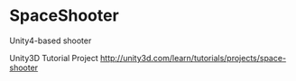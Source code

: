 # SpaceShooter
Unity4-based shooter

Unity3D Tutorial Project
http://unity3d.com/learn/tutorials/projects/space-shooter



